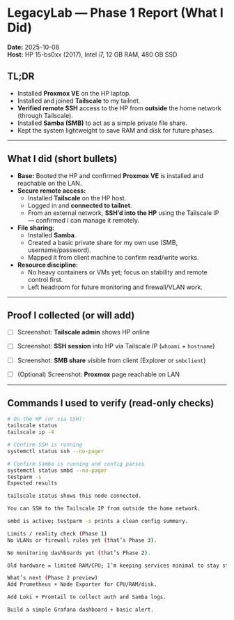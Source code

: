 # LegacyLab — Phase 1 Report (What I Did)

**Date:** 2025-10-08  
**Host:** HP 15-bs0xx (2017), Intel i7, 12 GB RAM, 480 GB SSD

## TL;DR
- Installed **Proxmox VE** on the HP laptop.
- Installed and joined **Tailscale** to my tailnet.
- **Verified remote SSH** access to the HP from **outside** the home network (through Tailscale).
- Installed **Samba (SMB)** to act as a simple private file share.
- Kept the system lightweight to save RAM and disk for future phases.

---

## What I did (short bullets)
- **Base:** Booted the HP and confirmed **Proxmox VE** is installed and reachable on the LAN.
- **Secure remote access:**  
  - Installed **Tailscale** on the HP host.  
  - Logged in and **connected to tailnet**.  
  - From an external network, **SSH’d into the HP** using the Tailscale IP — confirmed I can manage it remotely.
- **File sharing:**  
  - Installed **Samba**.  
  - Created a basic private share for my own use (SMB, username/password).  
  - Mapped it from  client machine to confirm read/write works.
- **Resource discipline:**  
  - No heavy containers or VMs yet; focus on stability and remote control first.  
  - Left headroom for future monitoring and firewall/VLAN work.

---

## Proof I collected (or will add)
- [ ] Screenshot: **Tailscale admin** shows HP online  
- [ ] Screenshot: **SSH session** into HP via Tailscale IP (`whoami` + `hostname`)  
- [ ] Screenshot: **SMB share** visible from client (Explorer or `smbclient`)  
- [ ] (Optional) Screenshot: **Proxmox** page reachable on LAN


---

## Commands I used to verify (read-only checks)
```bash
# On the HP (or via SSH):
tailscale status
tailscale ip -4

# Confirm SSH is running
systemctl status ssh --no-pager

# Confirm Samba is running and config parses
systemctl status smbd --no-pager
testparm -s
Expected results

tailscale status shows this node connected.

You can SSH to the Tailscale IP from outside the home network.

smbd is active; testparm -s prints a clean config summary.

Limits / reality check (Phase 1)
No VLANs or firewall rules yet (that’s Phase 3).

No monitoring dashboards yet (that’s Phase 2).

Old hardware = limited RAM/CPU; I’m keeping services minimal to stay stable.

What’s next (Phase 2 preview)
Add Prometheus + Node Exporter for CPU/RAM/disk.

Add Loki + Promtail to collect auth and Samba logs.

Build a simple Grafana dashboard + basic alert.
